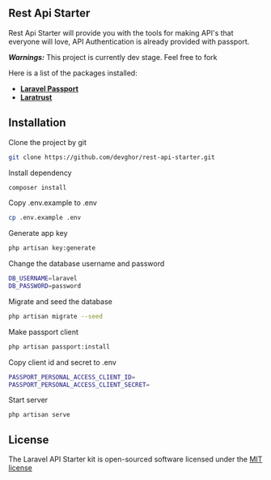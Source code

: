 
## Rest Api Starter

Rest Api Starter will provide you with the tools for making API's that everyone will love, API Authentication is already provided with passport.

***Warnings:*** This project is currently dev stage. Feel free to fork

Here is a list of the packages installed:

- **[Laravel Passport](https://laravel.com/docs/8.x/passport)**
- **[Laratrust](https://github.com/santigarcor/laratrust)**

## Installation

Clone the project by git

```bash
git clone https://github.com/devghor/rest-api-starter.git
```
Install dependency
```bash
composer install
```
Copy .env.example to .env
```bash
cp .env.example .env
```
Generate app key
```bash
php artisan key:generate
```
Change the database username and password
```bash
DB_USERNAME=laravel
DB_PASSWORD=password
```
Migrate and seed the database

```bash
php artisan migrate --seed
```
Make passport client

```bash
php artisan passport:install
```
Copy client id and secret to .env

```bash
PASSPORT_PERSONAL_ACCESS_CLIENT_ID=
PASSPORT_PERSONAL_ACCESS_CLIENT_SECRET=
```
Start server

```bassh
php artisan serve
```
## License

The Laravel API Starter kit is open-sourced software licensed under the [MIT license](http://opensource.org/licenses/MIT)
